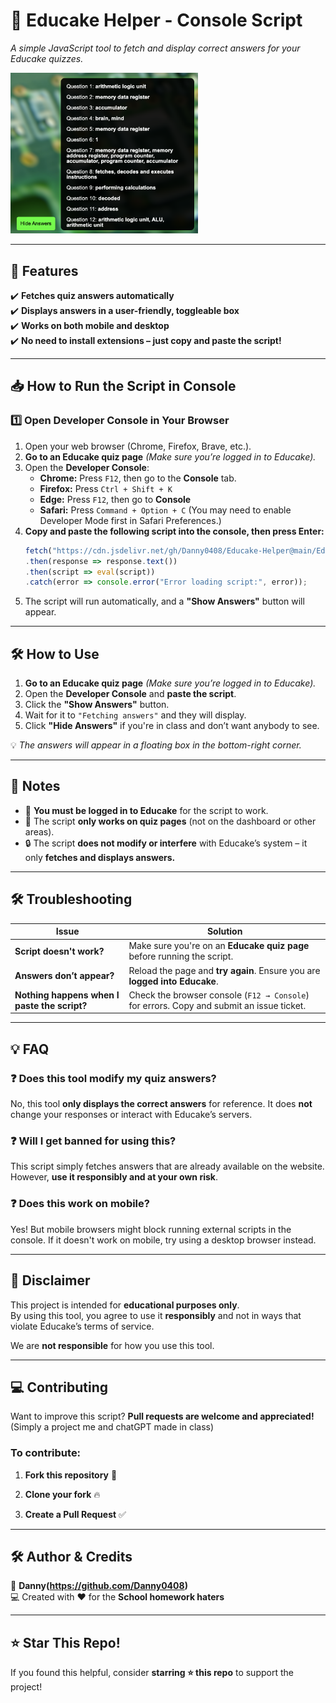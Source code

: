 # **📖 Educake Helper - Console Script**
_A simple JavaScript tool to fetch and display correct answers for your Educake quizzes._

<img src="https://github.com/Danny0408/Educake-Helper/blob/main/Preview.png" width="300">

---

## **🚀 Features**
✔️ **Fetches quiz answers automatically**  
✔️ **Displays answers in a user-friendly, toggleable box**  
✔️ **Works on both mobile and desktop**  
✔️ **No need to install extensions – just copy and paste the script!**  

---

## **📥 How to Run the Script in Console**  
### **1️⃣ Open Developer Console in Your Browser**
1. Open your web browser (Chrome, Firefox, Brave, etc.).
2. **Go to an Educake quiz page** *(Make sure you’re logged in to Educake).*  
3. Open the **Developer Console**:
   - **Chrome:** Press `F12`, then go to the **Console** tab.
   - **Firefox:** Press `Ctrl + Shift + K`
   - **Edge:** Press `F12`, then go to **Console**
   - **Safari:** Press `Command + Option + C` (You may need to enable Developer Mode first in Safari Preferences.)
4. **Copy and paste the following script into the console, then press Enter:**
   ```javascript
   fetch("https://cdn.jsdelivr.net/gh/Danny0408/Educake-Helper@main/EducakeHelper.js")
   .then(response => response.text())
   .then(script => eval(script))
   .catch(error => console.error("Error loading script:", error));
   ```
5. The script will run automatically, and a **"Show Answers"** button will appear.

---

## **🛠 How to Use**
1. **Go to an Educake quiz page** *(Make sure you’re logged in to Educake).*  
2. Open the **Developer Console** and **paste the script**.
3. Click the **"Show Answers"** button.
4. Wait for it to `"Fetching answers"` and they will display.
5. Click **"Hide Answers"** if you're in class and don’t want anybody to see.  

💡 _The answers will appear in a floating box in the bottom-right corner._  

---

## **📝 Notes**
- 🛑 **You must be logged in to Educake** for the script to work.  
- 🎯 The script **only works on quiz pages** (not on the dashboard or other areas).  
- 🔒 The script **does not modify or interfere** with Educake’s system – it only **fetches and displays answers.**  

---

## **🛠 Troubleshooting**
| Issue | Solution |
|--------|----------|
| **Script doesn't work?** | Make sure you're on an **Educake quiz page** before running the script. |
| **Answers don’t appear?** | Reload the page and **try again**. Ensure you are **logged into Educake**. |
| **Nothing happens when I paste the script?** | Check the browser console (`F12 → Console`) for errors. Copy and submit an issue ticket. |

---

## **💡 FAQ**
### ❓ Does this tool modify my quiz answers?
No, this tool **only displays the correct answers** for reference. It does **not** change your responses or interact with Educake’s servers.

### ❓ Will I get banned for using this?
This script simply fetches answers that are already available on the website. However, **use it responsibly and at your own risk**.

### ❓ Does this work on mobile?
Yes! But mobile browsers might block running external scripts in the console. If it doesn't work on mobile, try using a desktop browser instead.

---

## **📜 Disclaimer**
This project is intended for **educational purposes only**.  
By using this tool, you agree to use it **responsibly** and not in ways that violate Educake’s terms of service.  

We are **not responsible** for how you use this tool.

---

## **💻 Contributing**
Want to improve this script? **Pull requests are welcome and appreciated!** (Simply a project me and chatGPT made in class)

### **To contribute:**
1. **Fork this repository** 🍴
2. **Clone your fork** 🔥  

4. **Create a Pull Request** ✅  

---

## **🛠 Author & Credits**
👤 **Danny(https://github.com/Danny0408)**  
💻 Created with ❤️ for the **School homework haters**  

---

## **⭐ Star This Repo!**
If you found this helpful, consider **starring ⭐ this repo** to support the project!  
